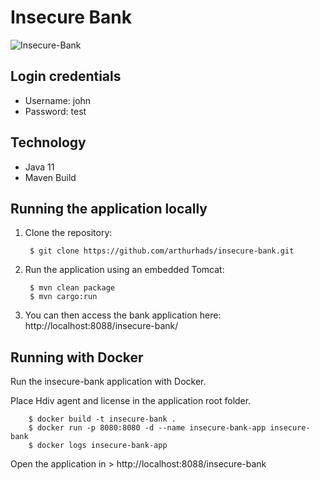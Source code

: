# Insecure Bank
![Insecure-Bank](https://hdivsecurity.com/img/bank.png)

## Login credentials 
- Username: john
- Password: test

## Technology
- Java 11   
- Maven Build

## Running the application locally

1. Clone the repository:

        $ git clone https://github.com/arthurhads/insecure-bank.git
        
2. Run the application using an embedded Tomcat:

	    $ mvn clean package
	    $ mvn cargo:run
	    
3. You can then access the bank application here: http://localhost:8088/insecure-bank/

## Running with Docker

Run the insecure-bank application with Docker.

Place Hdiv agent and license in the application root folder.

        $ docker build -t insecure-bank .
        $ docker run -p 8080:8080 -d --name insecure-bank-app insecure-bank
        $ docker logs insecure-bank-app

Open the application in > http://localhost:8088/insecure-bank        
